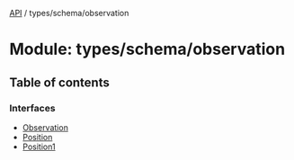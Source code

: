 [API](../README.md) / types/schema/observation

# Module: types/schema/observation

## Table of contents

### Interfaces

- [Observation](../interfaces/types_schema_observation.Observation.md)
- [Position](../interfaces/types_schema_observation.Position.md)
- [Position1](../interfaces/types_schema_observation.Position1.md)
